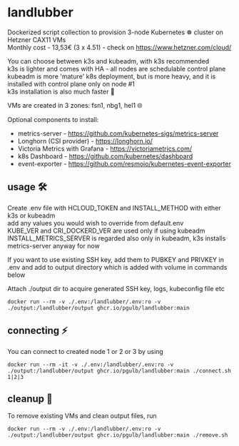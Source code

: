 # landlubber

Dockerized script collection to provision 3-node Kubernetes ☸️ cluster on Hetzner CAX11 VMs  
Monthly cost - 13,53€ (3 x 4.51) - check on https://www.hetzner.com/cloud/  
  
You can choose between k3s and kubeadm, with k3s recommended  
k3s is lighter and comes with HA - all nodes are schedulable control plane  
kubeadm is more 'mature' k8s deployment, but is more heavy, and it is installed with control
plane only on node #1  
k3s installation is also much faster 🚀  
  
VMs are created in 3 zones: fsn1, nbg1, hel1 🌐  
  
Optional components to install:
- metrics-server - https://github.com/kubernetes-sigs/metrics-server
- Longhorn (CSI provider) - https://longhorn.io/
- Victoria Metrics with Grafana - https://victoriametrics.com/
- k8s Dashboard - https://github.com/kubernetes/dashboard
- event-exporter - https://github.com/resmoio/kubernetes-event-exporter
  
## usage 🛠️
  
Create .env file with HCLOUD_TOKEN and INSTALL_METHOD with either k3s or kubeadm  
add any values you would wish to override from default.env  
KUBE_VER and CRI_DOCKERD_VER are used only if using kubeadm  
INSTALL_METRICS_SERVER is regarded also only in kubeadm, k3s installs metrics-server anyway for now
  
If you want to use existing SSH key, add them to PUBKEY and PRIVKEY in .env and add to output
directory which is added with volume in commands below  
  
Attach ./output dir to acquire generated SSH key, logs, kubeconfig file etc
  
```shell
docker run --rm -v ./.env:/landlubber/.env:ro -v ./output:/landlubber/output ghcr.io/pgulb/landlubber:main
```
  
## connecting ⚡
  
You can connect to created node 1 or 2 or 3 by using  
  
```shell
docker run --rm -it -v ./.env:/landlubber/.env:ro -v ./output:/landlubber/output ghcr.io/pgulb/landlubber:main ./connect.sh 1|2|3
```
  
## cleanup 🧹
  
To remove existing VMs and clean output files, run  
  
```shell
docker run --rm -v ./.env:/landlubber/.env:ro -v ./output:/landlubber/output ghcr.io/pgulb/landlubber:main ./remove.sh
```
  